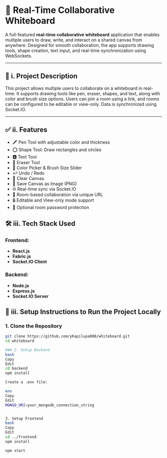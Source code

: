# 🎨 Real-Time Collaborative Whiteboard

A full-featured **real-time collaborative whiteboard** application that enables multiple users to draw, write, and interact on a shared canvas from anywhere. Designed for smooth collaboration, the app supports drawing tools, shape creation, text input, and real-time synchronization using WebSockets.

---

## 📘 i. Project Description

This project allows multiple users to collaborate on a whiteboard in real-time. It supports drawing tools like pen, eraser, shapes, and text, along with color and brush size options. Users can join a room using a link, and rooms can be configured to be editable or view-only. Data is synchronized using Socket.IO.

---

## ✅ ii. Features

- 🖍️ Pen Tool with adjustable color and thickness  
- ⭕ Shape Tool: Draw rectangles and circles  
- 🅰️ Text Tool  
- 🧽 Eraser Tool  
- 🎨 Color Picker & Brush Size Slider  
- ↩️ Undo / Redo  
- 🧹 Clear Canvas  
- 💾 Save Canvas as Image (PNG)  
- 🌐 Real-time sync via Socket.IO  
- 🔗 Room-based collaboration via unique URL  
- 🔒 Editable and View-only mode support  
- 🔑 Optional room password protection  


## 🛠️ iii. Tech Stack Used

### Frontend:
- **React.js**
- **Fabric.js**
- **Socket.IO Client**

### Backend:
- **Node.js**
- **Express.js**
- **Socket.IO Server**




## 🧪 iii. Setup Instructions to Run the Project Locally

### 1. Clone the Repository

```bash
git clone https://github.com/yKapilupa008/whiteboard.git
cd whiteboard

### 2. Setup Backend
bash
Copy
Edit
cd backend
npm install

Create a .env file:

env
Copy
Edit
MONGO_URI=your_mongodb_connection_string


3. Setup Frontend
bash
Copy
Edit
cd ../frontend
npm install

npm start


